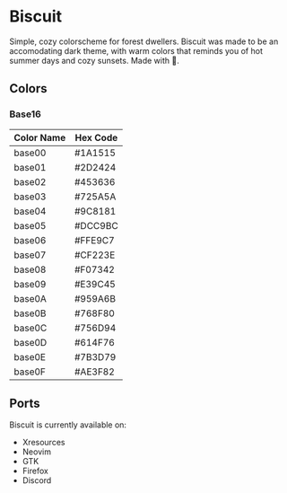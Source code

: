 # Biscuit

Simple, cozy colorscheme for forest dwellers. Biscuit was made to be an accomodating dark theme, with warm colors that reminds you of hot summer days and cozy sunsets. Made with 🧡.

## Colors
### Base16

| Color Name | Hex Code   |
|------------|------------|
| base00     | #1A1515    |
| base01     | #2D2424    |
| base02     | #453636    |
| base03     | #725A5A    |
| base04     | #9C8181    |
| base05     | #DCC9BC    |
| base06     | #FFE9C7    |
| base07     | #CF223E    |
| base08     | #F07342    |
| base09     | #E39C45    |
| base0A     | #959A6B    |
| base0B     | #768F80    |
| base0C     | #756D94    |
| base0D     | #614F76    |
| base0E     | #7B3D79    |
| base0F     | #AE3F82    |

## Ports
Biscuit is currently available on:

- Xresources
- Neovim
- GTK
- Firefox
- Discord

